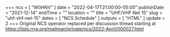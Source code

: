 +++
ncs = [ "W0HNV" ]
date = "2022-04-17T21:00:00-05:00"
publishDate = "2021-12-14"
endTime = ""
location = ""
title = "UHF/VHF Net 15"
slug = "uhf-vhf-net-15"
dates = [ "NCS Schedule" ]
outputs = [ "HTML" ]
update = 2
+++
Original NCS operator replaced per discussion thread starting at
https://lists.rrra.org/mailman/private/ncs/2022-April/000027.html
